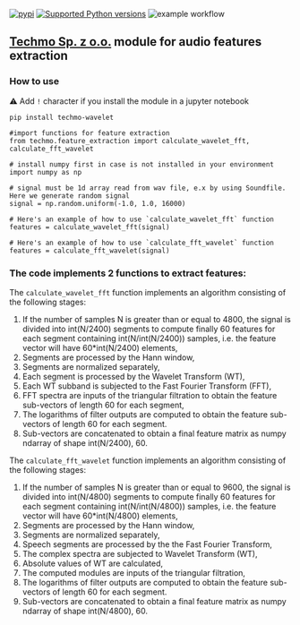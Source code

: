 [![pypi](https://img.shields.io/pypi/v/techmo-wavelet.svg)](https://pypi.org/pypi/techmo-wavelet)
[![Supported Python versions](https://img.shields.io/pypi/pyversions/techmo-wavelet.svg)](https://pypi.org/pypi/techmo-wavelet)
![example workflow](https://github.com/techmo-pl/vamp-wavelet-fft/actions/workflows/python-publish.yml/badge.svg)
## [Techmo Sp. z o.o.](http://techmo.pl) module for audio features extraction

### How to use
:warning: Add `!` character if you install the module in a jupyter notebook
```
pip install techmo-wavelet 

#import functions for feature extraction
from techmo.feature_extraction import calculate_wavelet_fft, calculate_fft_wavelet

# install numpy first in case is not installed in your environment
import numpy as np 

# signal must be 1d array read from wav file, e.x by using Soundfile. Here we generate random signal
signal = np.random.uniform(-1.0, 1.0, 16000)

# Here's an example of how to use `calculate_wavelet_fft` function
features = calculate_wavelet_fft(signal)

# Here's an example of how to use `calculate_fft_wavelet` function
features = calculate_fft_wavelet(signal)

```


### The code implements 2 functions to extract features:

The `calculate_wavelet_fft` function implements an algorithm consisting of the following stages:

1. If the number of samples N is greater than or equal to 4800,
   the signal is divided into int(N/2400) segments to compute finally 60
   features for each segment containing int(N/int(N/2400)) samples,
   i.e. the feature vector will have 60*int(N/2400) elements,
2. Segments are processed by the Hann window,
3. Segments are normalized separately,
4. Each segment is processed by the Wavelet Transform (WT),
5. Each WT subband is subjected to the Fast Fourier Transform (FFT),
6. FFT spectra are inputs of the triangular filtration to obtain
  the feature sub-vectors of length 60 for each segment,
7. The logarithms of filter outputs are computed to obtain
   the feature sub-vectors of length 60 for each segment.
8. Sub-vectors are concatenated to obtain a final feature matrix as numpy ndarray
   of shape int(N/2400), 60.


The `calculate_fft_wavelet` function implements an algorithm consisting of the following stages:

1. If the number of samples N is greater than or equal to 9600,
   the signal is divided into int(N/4800) segments to compute finally 60
   features for each segment containing int(N/int(N/4800)) samples,
   i.e. the feature vector will have 60*int(N/4800) elements,
2. Segments are processed by the Hann window,
3. Segments are normalized separately,
4. Speech segments are processed by the the Fast Fourier Transform,
5. The complex spectra are subjected to Wavelet Transform (WT),
6. Absolute values of WT are calculated,
7. The computed modules are inputs of the triangular filtration,
8. The logarithms of filter outputs are computed to obtain
   the feature sub-vectors of length 60 for each segment.
9. Sub-vectors are concatenated to obtain a final feature matrix
   as numpy ndarray of shape int(N/4800), 60.